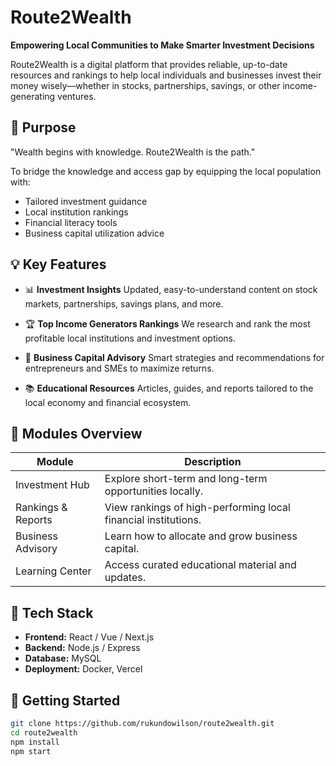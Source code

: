 # Route2Wealth

**Empowering Local Communities to Make Smarter Investment Decisions**

Route2Wealth is a digital platform that provides reliable, up-to-date resources and rankings to help local individuals and businesses invest their money wisely—whether in stocks, partnerships, savings, or other income-generating ventures.

## 🌟 Purpose

"Wealth begins with knowledge. Route2Wealth is the path."

To bridge the knowledge and access gap by equipping the local population with:

* Tailored investment guidance
* Local institution rankings
* Financial literacy tools
* Business capital utilization advice

## 💡 Key Features

* 📊 **Investment Insights**
  Updated, easy-to-understand content on stock markets, partnerships, savings plans, and more.

* 🏆 **Top Income Generators Rankings**
  We research and rank the most profitable local institutions and investment options.

* 💬 **Business Capital Advisory**
  Smart strategies and recommendations for entrepreneurs and SMEs to maximize returns.

* 📚 **Educational Resources**
  Articles, guides, and reports tailored to the local economy and financial ecosystem.

## 🧩 Modules Overview

| Module             | Description                                                    |
| ------------------ | -------------------------------------------------------------- |
| Investment Hub     | Explore short-term and long-term opportunities locally.        |
| Rankings & Reports | View rankings of high-performing local financial institutions. |
| Business Advisory  | Learn how to allocate and grow business capital.               |
| Learning Center    | Access curated educational material and updates.               |

## 🔧 Tech Stack

* **Frontend:** React / Vue / Next.js
* **Backend:** Node.js / Express
* **Database:** MySQL 
* **Deployment:** Docker, Vercel

## 🚀 Getting Started

```bash
git clone https://github.com/rukundowilson/route2wealth.git
cd route2wealth
npm install
npm start
```
